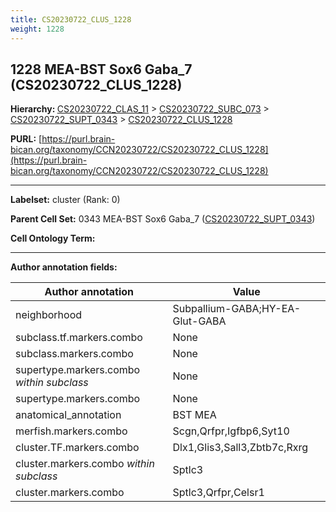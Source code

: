 ```yaml
---
title: CS20230722_CLUS_1228
weight: 1228
---
```

## 1228 MEA-BST Sox6 Gaba_7 (CS20230722_CLUS_1228)
<b>Hierarchy: </b>
[CS20230722_CLAS_11](../CS20230722_CLAS_11) >
[CS20230722_SUBC_073](../CS20230722_SUBC_073) >
[CS20230722_SUPT_0343](../CS20230722_SUPT_0343) >
[CS20230722_CLUS_1228](../CS20230722_CLUS_1228)

**PURL:** [https://purl.brain-bican.org/taxonomy/CCN20230722/CS20230722_CLUS_1228](https://purl.brain-bican.org/taxonomy/CCN20230722/CS20230722_CLUS_1228)

---


**Labelset:** cluster (Rank: 0)

**Parent Cell Set:** 0343 MEA-BST Sox6 Gaba_7 ([CS20230722_SUPT_0343](../CS20230722_SUPT_0343))



**Cell Ontology Term:** 

[MARKER GENES.]: #


---

[TRANSFERRED ANNOTATIONS.]: #


[AUTHOR ANNOTATION FIELDS.]: #


**Author annotation fields:**

| Author annotation | Value |
|-------------------|-------|
|neighborhood|Subpallium-GABA;HY-EA-Glut-GABA|
|subclass.tf.markers.combo|None|
|subclass.markers.combo|None|
|supertype.markers.combo _within subclass_|None|
|supertype.markers.combo|None|
|anatomical_annotation|BST MEA|
|merfish.markers.combo|Scgn,Qrfpr,Igfbp6,Syt10|
|cluster.TF.markers.combo|Dlx1,Glis3,Sall3,Zbtb7c,Rxrg|
|cluster.markers.combo _within subclass_|Sptlc3|
|cluster.markers.combo|Sptlc3,Qrfpr,Celsr1|
